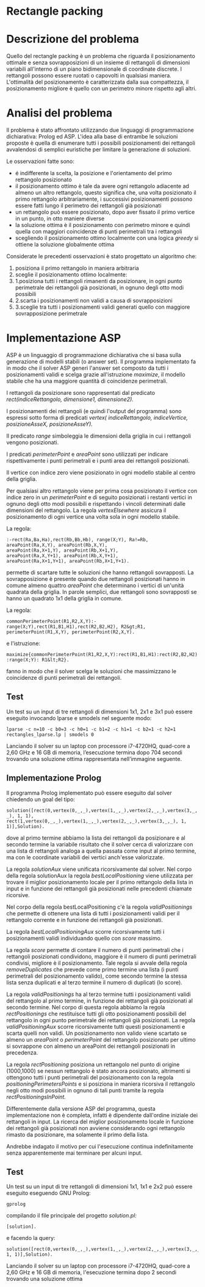 # Rectangle packing
# Descrizione del problema

Quello del rectangle packing è un problema che riguarda il posizionamento ottimale e senza sovrapposizioni di un insieme di rettangoli di dimensioni variabili all&#39;interno di un piano bidimensionale di coordinate discrete. I rettangoli possono essere ruotati o capovolti in qualsiasi maniera. L&#39;ottimalità del posizionamento è caratterizzata dalla sua compattezza, il posizionamento migliore è quello con un perimetro minore rispetto agli altri.

# Analisi del problema

Il problema è stato affrontato utilizzando due linguaggi di programmazione dichiarativa: Prolog ed ASP. L&#39;idea alla base di entrambe le soluzioni proposte è quella di enumerare tutti i possibili posizionamenti dei rettangoli avvalendosi di semplici euristiche per limitare la generazione di soluzioni.

Le osservazioni fatte sono:

- é indifferente la scelta, la posizione e l&#39;orientamento del primo rettangolo posizionato
- il posizionamento ottimo è tale da avere ogni rettangolo adiacente ad almeno un altro rettangolo, questo significa che, una volta posizionato il primo rettangolo arbitrariamente, i successivi posizionamenti possono essere fatti lungo il perimetro dei rettangoli già posizionati
- un rettangolo può essere posizionato, dopo aver fissato il primo vertice in un punto, in  otto maniere diverse
- la soluzione ottima è il posizionamento con perimetro minore e quindi quella con maggiori coincidenze di punti perimetrali tra i rettangoli
- scegliendo il posizionamento  ottimo localmente con una logica _greedy_ si ottiene la soluzione globalmente ottima

Considerate le precedenti osservazioni è stato progettato un algoritmo che:

1. posiziona il primo rettangolo in maniera arbitraria
2. sceglie il posizionamento ottimo localmente:
  1. 1.posiziona tutti i rettangoli rimanenti da posizionare, in ogni punto perimetrale dei rettangoli già posizionati, in ognuno degli otto modi possibili
  2. 2.scarta i posizionamenti non validi a causa di sovrapposizioni
  3. 3.sceglie tra tutti i posizionamenti validi generati quello con maggiore sovrapposizione perimetrale

# Implementazione ASP

ASP è un linguaggio di programmazione dichiarativa che si basa sulla generazione di modelli stabili (o answer set). Il programma implementato fa in modo che il solver ASP generi l&#39;answer set composto da tutti i posizionamenti validi e scelga grazie all&#39;istruzione _maximize_, il modello stabile che ha una maggiore quantità di coincidenze perimetrali.

I rettangoli da posizionare sono rappresentati dal predicato _rect(indiceRettangolo, dimensione1, dimensione2)._

I posizionamenti dei rettangoli (e quindi l&#39;output del programma) sono espressi sotto forma di predicati _vertex( indiceRettangolo, indiceVertice, posizioneAsseX, posizioneAsseY)._

Il predicato _range_ simboleggia le dimensioni della griglia in cui i rettangoli vengono posizionati.

I predicati _perimeterPoint_ e _areaPoint_ sono utilizzati per indicare rispettivamente i punti perimetrali e i punti area dei rettangoli posizionati.

Il vertice con indice zero viene posizionato in ogni modello stabile al centro della griglia.

Per qualsiasi altro rettangolo viene per prima cosa posizionato il vertice con indice zero in un _perimeterPoint_ e di seguito posizionati i restanti vertici in ognuno degli otto modi possibili e rispettando i vincoli determinati dalle dimensioni del rettangolo. La regola _vertexElsewhere_ assicura il posizionamento di ogni vertice una volta sola in ogni modello stabile.

La regola:

```
:-rect(Ra,Ba,Ha),rect(Rb,Bb,Hb), range(X;Y), Ra!=Rb,
areaPoint(Ra,X,Y), areaPoint(Rb,X,Y),
areaPoint(Ra,X+1,Y), areaPoint(Rb,X+1,Y),
areaPoint(Ra,X,Y+1), areaPoint(Rb,X,Y+1),
areaPoint(Ra,X+1,Y+1), areaPoint(Rb,X+1,Y+1).
```


permette di scartare tutte le soluzioni che hanno rettangoli sovrapposti. La sovrapposizione è presente quando due rettangoli posizionati hanno in comune almeno quattro _areaPoint_ che determinano i vertici di un&#39;unità quadrata della griglia. In parole semplici, due rettangoli sono sovrapposti se hanno un quadrato 1x1 della griglia in comune.

La regola:

``` commonPerimeterPoint(R1,R2,X,Y):-range(X;Y),rect(R1,B1,H1),rect(R2,B2,H2), R2&gt;R1, perimeterPoint(R1,X,Y), perimeterPoint(R2,X,Y). ```

e l&#39;istruzione:

``` maximize{commonPerimeterPoint(R1,R2,X,Y):rect(R1,B1,H1):rect(R2,B2,H2):range(X;Y): R1&lt;R2}. ```

fanno in modo che il solver scelga le soluzioni che massimizzano le coincidenze di punti perimetrali dei rettangoli.

## Test

Un test su un input di tre rettangoli di dimensioni 1x1, 2x1 e 3x1 può essere eseguito invocando lparse e smodels nel seguente modo:

``` lparse -c n=10 -c b0=3 -c h0=1 -c b1=2 -c h1=1 -c b2=1 -c h2=1 rectangles_lparse.lp | smodels 0 ```

Lanciando il solver su un laptop con processore i7-4720HQ, quad-core a 2,60 GHz e 16 GB di memoria, l’esecuzione termina dopo 704 secondi trovando una soluzione ottima rappresentata nell’immagine seguente.


 

## Implementazione Prolog

Il programma Prolog implementato può essere eseguito dal solver chiedendo un goal del tipo:

``` solution([rect(0,vertex(0,_,_),vertex(1,_,_),vertex(2,_,_),vertex(3,_,_), 1, 1), rect(1,vertex(0,_,_),vertex(1,_,_),vertex(2,_,_),vertex(3,_,_), 1, 1)],Solution). ```

dove al primo termine abbiamo la lista dei rettangoli da posizionare e al secondo termine la variabile risultato che il solver cerca di valorizzare con una lista di rettangoli analoga a quella passata come input al primo termine, ma con le coordinate variabili dei vertici anch&#39;esse valorizzate.

La regola _solutionAux_ viene unificata ricorsivamente dal solver. Nel corpo della regola solutionAux la regola _bestLocalPositioning_ viene utilizzata per trovare il miglior posizionamento locale per il primo rettangolo della lista in input e in funzione dei rettangoli già posizionati nelle precedenti chiamate ricorsive.

Nel corpo della regola bestLocalPositioning c&#39;è la regola _validPositionings_ che permette di ottenere una lista di tutti i posizionamenti validi per il rettangolo corrente e in funzione dei rettangoli già posizionati.

La regola _bestLocalPositioningAux_ scorre ricorsivamente tutti i posizionamenti validi individuando quello con _score_ massimo.

La  regola _score_ permette di contare il numero di punti perimetrali che i rettangoli posizionati condividono, maggiore è il numero di punti perimetrali condivisi, migliore è il posizionamento. Tale regola si avvale della regola _removeDuplicates_ che prevede come primo termine una lista (i punti perimetrali del posizionamento valido), come secondo termine la stessa lista senza duplicati e al terzo termine il numero di duplicati (lo score).

La regola _validPositionings_ ha al terzo termine tutti i posizionamenti validi del rettangolo al primo termine, in funzione dei rettangoli già posizionati al secondo termine. Nel corpo di questa regola abbiamo la regola _rectPositionings_ che restituisce tutti gli otto posizionamenti possibili del rettangolo in ogni punto perimetrale dei rettangoli già posizionati. La regola _validPositioningAux_ scorre ricorsivamente tutti questi posizionamenti e scarta quelli non validi. Un posizionamento non valido viene scartato se almeno un _areaPoint_ o _perimeterPoint_ del rettangolo posizionato per ultimo si sovrappone con almeno un areaPoint dei rettangoli posizionati in precedenza.

La regola _rectPositioning_ posiziona un rettangolo nel punto di origine (1000,1000) se nessun rettangolo è stato ancora posizionato, altrimenti si ottengono tutti i punti perimetrali del posizionamento con la regola _positioningPerimetersPoints_ e si posiziona in maniera ricorsiva il rettangolo negli otto modi possibili in ognuno di tali punti tramite la regola _rectPositioningsInPoint._

Differentemente dalla versione ASP del programma, questa implementazione non è completa, infatti è dipendente dall&#39;ordine iniziale dei rettangoli in input. La ricerca del miglior posizionamento locale in funzione dei rettangoli già posizionati non avviene considerando ogni rettangolo rimasto da posizionare, ma solamente il primo della lista.

Andrebbe indagato il motivo per cui l&#39;esecuzione continua indefinitamente senza apparentemente mai terminare per alcuni input.

## Test

Un test su un input di tre rettangoli di dimensioni 1x1, 1x1 e 2x2 può essere eseguito eseguendo GNU Prolog:

```
gprolog
```

compilando il file principale del progetto _solution.pl:_

```
[solution].
```

e facendo la query:

```
solution([rect(0,vertex(0,_,_),vertex(1,_,_),vertex(2,_,_),vertex(3,_,_),2,2),rect(1,vertex(0,_,_),vertex(1,_,_),vertex(2,_,_),vertex(3,_,_),1,1),rect(2,vertex(0,_,_),vertex(1,_,_),vertex(2,_,_),vertex(3,_,_), 1, 1)],Solution).
```

Lanciando il solver su un laptop con processore i7-4720HQ, quad-core a 2,60 GHz e 16 GB di memoria, l&#39;esecuzione termina dopo 2 secondi trovando una soluzione ottima
